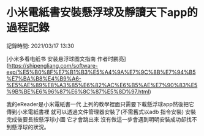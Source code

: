 # 小米電紙書安裝懸浮球及靜讀天下app的過程記錄

記錄時間: 2021/03/17 13:30

[小米多看电纸书 安装悬浮球图文指南 作者时鹏亮]
(https://shipengliang.com/software-exp/%E5%B0%8F%E7%B1%B3%E5%A4%9A%E7%9C%8B%E7%94%B5%E7%BA%B8%E4%B9%A6-%E5%AE%89%E8%A3%85%E6%82%AC%E6%B5%AE%E7%90%83%E5%9B%BE%E6%96%87%E6%8C%87%E5%8D%97.html)

我的eReader是小米電紙書一代 上列的教學裡面只需要下載懸浮球app然後把它傳到小米電紙書裡 就可以透過文件管理器安裝了(不需舊式以adb 指令安裝) 安裝完成後要長按懸浮球小圖 它才會跳出來 沒有做這一步會遇到明明安裝成功卻找不到懸浮球的狀況。